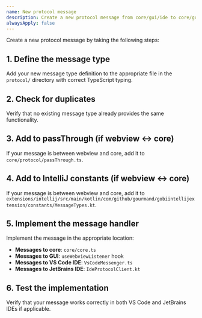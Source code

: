 ```yaml
---
name: New protocol message
description: Create a new protocol message from core/gui/ide to core/gui/ide
alwaysApply: false
---
```


Create a new protocol message by taking the following steps:

## 1. Define the message type

Add your new message type definition to the appropriate file in the `protocol/` directory with correct TypeScript typing.

## 2. Check for duplicates

Verify that no existing message type already provides the same functionality.

## 3. Add to passThrough (if webview ↔ core)

If your message is between webview and core, add it to `core/protocol/passThrough.ts`.

## 4. Add to IntelliJ constants (if webview ↔ core)

If your message is between webview and core, add it to `extensions/intellij/src/main/kotlin/com/github/gourmand/gobiintellijextension/constants/MessageTypes.kt`.

## 5. Implement the message handler

Implement the message in the appropriate location:

- **Messages to core**: `core/core.ts`
- **Messages to GUI**: `useWebviewListener` hook
- **Messages to VS Code IDE**: `VsCodeMessenger.ts`
- **Messages to JetBrains IDE**: `IdeProtocolClient.kt`

## 6. Test the implementation

Verify that your message works correctly in both VS Code and JetBrains IDEs if applicable.
